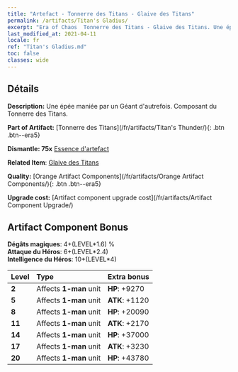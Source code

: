 ```yaml
---
title: "Artefact - Tonnerre des Titans - Glaive des Titans"
permalink: /artifacts/Titan's Gladius/
excerpt: "Era of Chaos  Tonnerre des Titans - Glaive des Titans. Une épée maniée par un Géant d'autrefois. Composant du Tonnerre des Titans."
last_modified_at: 2021-04-11
locale: fr
ref: "Titan's Gladius.md"
toc: false
classes: wide
---
```




## Détails

 **Description:** Une épée maniée par un Géant d'autrefois. Composant du Tonnerre des Titans.

 **Part of Artifact:** [Tonnerre des Titans](/fr/artifacts/Titan's Thunder/){: .btn .btn--era5}

 **Dismantle: 75x** [Essence d'artefact](/fr/Items/con_905/)

 **Related Item**: [Glaive des Titans](/fr/Items/art_156/)

 **Quality:** [Orange Artifact Components](/fr/artifacts/Orange Artifact Components/){: .btn .btn--era5}

 **Upgrade cost:** [Artifact component upgrade cost](/fr/artifacts/Artifact Component Upgrade/)

## Artifact Component Bonus

  **Dégâts magiques**: 4+(LEVEL\*1.6) %<br/>**Attaque du Héros**: 6+(LEVEL\*2.4)<br/>**Intelligence du Héros**: 10+(LEVEL\*4)

  |  Level  | Type |    Extra bonus  | 
  |:--------|:-----|:----------------| 
  | **2** | Affects **1-man** unit | **HP**: +9270 | 
  | **5** | Affects **1-man** unit | **ATK**: +1120 | 
  | **8** | Affects **1-man** unit | **HP**: +20090 | 
  | **11** | Affects **1-man** unit | **ATK**: +2170 | 
  | **14** | Affects **1-man** unit | **HP**: +37000 | 
  | **17** | Affects **1-man** unit | **ATK**: +3230 | 
  | **20** | Affects **1-man** unit | **HP**: +43780 | 
